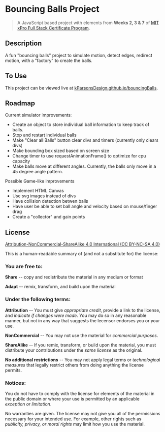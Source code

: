# Bouncing Balls Project

> A JavaScript based project with elements from **Weeks 2, 3 & 7** of [MIT xPro Full Stack Certificate Program](https://executive-ed.xpro.mit.edu/professional-certificate-coding?advocate_email=kmp109%40gmail.com&utm_campaign=incentivized_referrals&utm_medium=personal_url&utm_source=referral&utm_content=SO%20-%20MIT%20xPRO%20-%20Professional%20Certificate%20in%20Coding&advocate_source=#referrals-email-capture-modal).

<!--## Status?-->

## Description
A fun "bouncing balls" project to simulate motion, detect edges, redirect motion, with a "factory" to create the balls.

<!-- ### Project Goals: -->

<!--
## Installation
Currently only available on web browsers.
-->
## To Use
This project can be viewed live at [kParsonsDesign.github.io/bouncingBalls](kParsonsDesign.github.io/bouncingBalls).

<!--### Support-->

## Roadmap
Current simulator improvements:
- Create an object to store individual ball information to keep track of balls.
- Stop and restart individual balls
- Make "Clear all Balls" button clear divs and timers (currently only clears divs)
- Make bounding box sized based on screen size
- Change timer to use requestAnimationFrame() to optimize for cpu capacity
- Make balls move at different angles. Currently, the balls only move in a 45 degree angle pattern.

Possible Game-like improvements
- Implement HTML Canvas
- Use svg images instead of divs
- Have collision detection betwen balls
- Have user be able to set ball angle and velocity based on mouse/finger drag
- Create a "collector" and gain points


## License
[Attribution-NonCommercial-ShareAlike 4.0 International (CC BY-NC-SA 4.0)](https://github.com/kParsonsDesign/bouncingBalls/blob/main/LICENSE)

This is a human-readable summary of (and not a substitute for) the license:

### You are free to:

**Share** -- copy and redistribute the material in any medium or format

**Adapt** -- remix, transform, and build upon the material

### Under the following terms:

**Attribution** -- You must give *appropriate credit*, provide a link to the license, and *indicate if changes were made*. You may do so in any reasonable manner, but not in any way that suggests the lecensor endorses you or your use.

**NonCommercial** -- You may not use the material for *commercial purposes*.

**ShareAlike** -- If you remix, transform, or build upon the material, you must distribute your contributions under the *same license* as the original.

**No additional restrictions** -- You may not apply legal terms or *technological measures* that legally restrict others from doing anything the license permits.

### Notices:

You do not have to comply with the license for elements of the material in the public domain or where your use is permitted by an applicable *exception or limitation*.

No warranties are given. The license may not give you all of the permissions necessary for your intended use. For example, other rights such as *publicity, privacy, or moral rights* may limit how you use the material.
